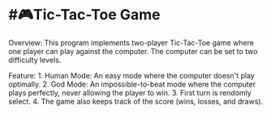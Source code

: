 <H1>#🎮Tic-Tac-Toe Game</H1>

Overview:
This program implements two-player Tic-Tac-Toe game where one player can play against the computer. The computer can be set to two difficulty levels.

Feature: 1. Human Mode: An easy mode where the computer doesn't play optimally.
         2. God Mode: An impossible-to-beat mode where the computer plays perfectly, never allowing the player to win.
         3. First turn is rendomly select.
         4. The game also keeps track of the score (wins, losses, and draws).